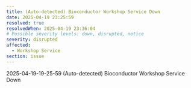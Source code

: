 ```yaml
---
title: (Auto-detected) Bioconductor Workshop Service Down
date: 2025-04-19 23:25:59
resolved: true
resolvedWhen: 2025-04-19 23:36:04
# Possible severity levels: down, disrupted, notice
severity: disrupted
affected:
  - Workshop Service
section: issue
---
```


2025-04-19-19-25-59 (Auto-detected) Bioconductor Workshop Service Down

